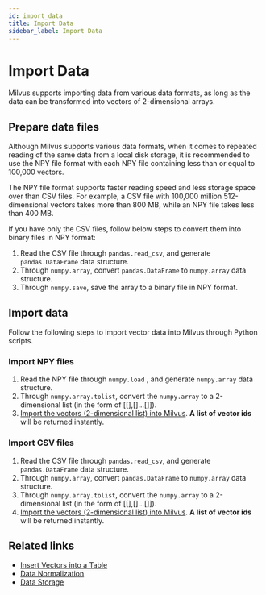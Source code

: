 ```yaml
---
id: import_data
title: Import Data
sidebar_label: Import Data
---
```

# Import Data

Milvus supports importing data from various data formats, as long as the data can be transformed into vectors of 2-dimensional arrays.

## Prepare data files

Although Milvus supports various data formats, when it comes to repeated reading of the same data from a local disk storage, it is recommended to use the NPY file format with each NPY file containing less than or equal to 100,000 vectors.

The NPY file format supports faster reading speed and less storage space over than CSV files. For example, a CSV file with 100,000 million 512-dimensional vectors takes more than 800 MB, while an NPY file takes less than 400 MB.

If you have only the CSV files, follow below steps to convert them into binary files in NPY format:

1. Read the CSV file through `pandas.read_csv`, and generate `pandas.DataFrame` data structure.
2. Through `numpy.array`, convert `pandas.DataFrame` to `numpy.array` data structure.
3. Through `numpy.save`, save the array to a binary file in NPY format.

## Import data

Follow the following steps to import vector data into Milvus through Python scripts.

### Import NPY files

1. Read the NPY file through `numpy.load` , and generate `numpy.array` data structure.
2. Through `numpy.array.tolist`, convert the `numpy.array` to a 2-dimensional list (in the form of [[],[]...[]]).
3. [Import the vectors (2-dimensional list) into Milvus](milvus_operation.md#insert-vectors-into-a-table). **A list of vector ids** will be returned instantly.

### Import CSV files

1. Read the CSV file through `pandas.read_csv`, and generate `pandas.DataFrame` data structure.
2. Through `numpy.array`, convert `pandas.DataFrame` to `numpy.array` data structure.
3. Through `numpy.array.tolist`, convert the `numpy.array` to a 2-dimensional list (in the form of [[],[]...[]]).
4. [Import the vectors (2-dimensional list) into Milvus](milvus_operation.md#insert-vectors-into-a-table). **A list of vector ids** will be returned instantly.

## Related links

- [Insert Vectors into a Table](milvus_operation.md)
- [Data Normalization](https://github.com/milvus-io/bootcamp/blob/master/EN_docs/data_preparation/data_normalization.md)
- [Data Storage](../reference/data_store.md)
